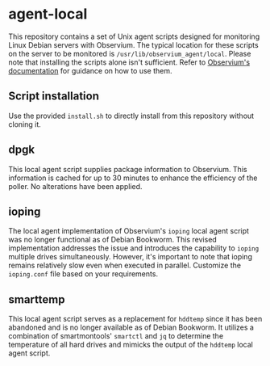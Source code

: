 # agent-local

This repository contains a set of Unix agent scripts designed for monitoring Linux Debian servers with Observium.
The typical location for these scripts on the server to be monitored is `/usr/lib/observium_agent/local`.
Please note that installing the scripts alone isn't sufficient. Refer to [Observium's documentation](https://docs.observium.org/unix_agent/) for
guidance on how to use them.

## Script installation

Use the provided `install.sh` to directly install from this repository without cloning it.

## dpgk

This local agent script supplies package information to Observium. This information is cached for up to 30 minutes
to enhance the efficiency of the poller. No alterations have been applied.

## ioping

The local agent implementation of Observium's `ioping` local agent script was no longer functional as of Debian Bookworm.
This revised implementation addresses the issue and introduces the capability to `ioping` multiple drives simultaneously.
However, it's important to note that ioping remains relatively slow even when executed in parallel.
Customize the `ioping.conf` file based on your requirements.

## smarttemp

This local agent script serves as a replacement for `hddtemp` since it has been abandoned and is no longer available as of Debian Bookworm.
It utilizes a combination of smartmontools' `smartctl` and `jq` to determine the temperature of all hard drives and
mimicks the output of the `hddtemp` local agent script.
